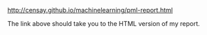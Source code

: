 http://censay.github.io/machinelearning/pml-report.html

The link above should take you to the HTML version of my report.